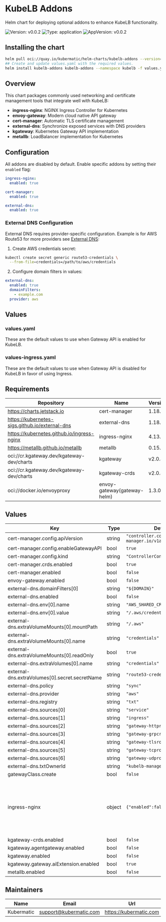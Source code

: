 # KubeLB Addons

Helm chart for deploying optional addons to enhance KubeLB functionality.

![Version: v0.0.2](https://img.shields.io/badge/Version-v0.0.2-informational?style=flat-square) ![Type: application](https://img.shields.io/badge/Type-application-informational?style=flat-square) ![AppVersion: v0.0.2](https://img.shields.io/badge/AppVersion-v0.0.2-informational?style=flat-square)

## Installing the chart

```sh
helm pull oci://quay.io/kubermatic/helm-charts/kubelb-addons --version=v0.0.2 --untardir "kubelb-addons" --untar
## Create and update values.yaml with the required values.
helm install kubelb-addons kubelb-addons --namespace kubelb -f values.yaml --create-namespace
```

## Overview

This chart packages commonly used networking and certificate management tools that integrate well with KubeLB:

- **ingress-nginx**: NGINX Ingress Controller for Kubernetes
- **envoy-gateway**: Modern cloud native API gateway
- **cert-manager**: Automatic TLS certificate management
- **external-dns**: Synchronize exposed services with DNS providers
- **kgateway**: Kubernetes Gateway API implementation
- **metallb**: LoadBalancer implementation for Kubernetes

## Configuration

All addons are disabled by default. Enable specific addons by setting their `enabled` flag:

```yaml
ingress-nginx:
  enabled: true

cert-manager:
  enabled: true

external-dns:
  enabled: true
```

### External DNS Configuration

External DNS requires provider-specific configuration. Example is for AWS Route53 for more providers see [External DNS](https://kubernetes-sigs.github.io/external-dns/latest/charts/external-dns/):

1. Create AWS credentials secret:

```bash
kubectl create secret generic route53-credentials \
  --from-file=credentials=/path/to/aws/credentials
```

2. Configure domain filters in values:

```yaml
external-dns:
  enabled: true
  domainFilters:
    - example.com
  provider: aws
```

## Values

### values.yaml

These are the default values to use when Gateway API is enabled for KubeLB.

### values-ingress.yaml

These are the default values to use when Gateway API is disabled for KubeLB in favor of using Ingress.

## Requirements

| Repository | Name | Version |
|------------|------|---------|
| https://charts.jetstack.io | cert-manager | 1.18.2 |
| https://kubernetes-sigs.github.io/external-dns | external-dns | 1.18.0 |
| https://kubernetes.github.io/ingress-nginx | ingress-nginx | 4.13.0 |
| https://metallb.github.io/metallb | metallb | 0.15.2 |
| oci://cr.kgateway.dev/kgateway-dev/charts | kgateway | v2.0.4 |
| oci://cr.kgateway.dev/kgateway-dev/charts | kgateway-crds | v2.0.4 |
| oci://docker.io/envoyproxy | envoy-gateway(gateway-helm) | 1.3.0 |

## Values

| Key | Type | Default | Description |
|-----|------|---------|-------------|
| cert-manager.config.apiVersion | string | `"controller.config.cert-manager.io/v1alpha1"` |  |
| cert-manager.config.enableGatewayAPI | bool | `true` |  |
| cert-manager.config.kind | string | `"ControllerConfiguration"` |  |
| cert-manager.crds.enabled | bool | `true` |  |
| cert-manager.enabled | bool | `false` |  |
| envoy-gateway.enabled | bool | `false` |  |
| external-dns.domainFilters[0] | string | `"${DOMAIN}"` |  |
| external-dns.enabled | bool | `false` |  |
| external-dns.env[0].name | string | `"AWS_SHARED_CREDENTIALS_FILE"` |  |
| external-dns.env[0].value | string | `"/.aws/credentials"` |  |
| external-dns.extraVolumeMounts[0].mountPath | string | `"/.aws"` |  |
| external-dns.extraVolumeMounts[0].name | string | `"credentials"` |  |
| external-dns.extraVolumeMounts[0].readOnly | bool | `true` |  |
| external-dns.extraVolumes[0].name | string | `"credentials"` |  |
| external-dns.extraVolumes[0].secret.secretName | string | `"route53-credentials"` |  |
| external-dns.policy | string | `"sync"` |  |
| external-dns.provider | string | `"aws"` |  |
| external-dns.registry | string | `"txt"` |  |
| external-dns.sources[0] | string | `"service"` |  |
| external-dns.sources[1] | string | `"ingress"` |  |
| external-dns.sources[2] | string | `"gateway-httproute"` |  |
| external-dns.sources[3] | string | `"gateway-grpcroute"` |  |
| external-dns.sources[4] | string | `"gateway-tlsroute"` |  |
| external-dns.sources[5] | string | `"gateway-tcproute"` |  |
| external-dns.sources[6] | string | `"gateway-udproute"` |  |
| external-dns.txtOwnerId | string | `"kubelb-management"` |  |
| gatewayClass.create | bool | `false` |  |
| ingress-nginx | object | `{"enabled":false}` | ---------------------------------------------------------- Ingress Nginx |
| kgateway-crds.enabled | bool | `false` |  |
| kgateway.agentgateway.enabled | bool | `false` |  |
| kgateway.enabled | bool | `false` |  |
| kgateway.gateway.aiExtension.enabled | bool | `true` |  |
| metallb.enabled | bool | `false` |  |

## Maintainers

| Name | Email | Url |
| ---- | ------ | --- |
| Kubermatic | <support@kubermatic.com> | <https://kubermatic.com> |
